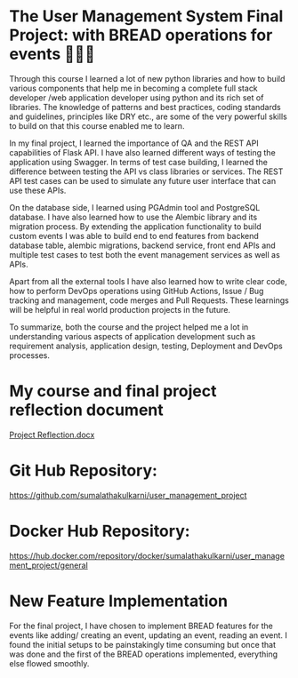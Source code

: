 

# The User Management System Final Project: with BREAD operations for events 🎉✨🔥

Through this course I learned a lot of new python libraries and how to build various components that help me in becoming a complete full stack developer /web application developer using python and its rich set of libraries. The knowledge of patterns and best practices, coding standards and guidelines, principles like DRY etc., are some of the very powerful skills to build on that this course enabled me to learn.

In my final project, I learned the importance of QA and the REST API capabilities of Flask API. I have also learned different ways of testing the application using Swagger. In terms of test case building, I learned the difference between testing the API vs class libraries or services. The REST API test cases can be used to simulate any future user interface that can use these APIs.

On the database side, I learned using PGAdmin tool and PostgreSQL database. I have also learned how to use the Alembic library and its migration process. By extending the application functionality to build custom events I was able to build end to end features from backend database table, alembic migrations, backend service, front end APIs and multiple test cases to test both the event management services as well as APIs.

Apart from all the external tools I have also learned how to write clear code, how to perform DevOps operations using GitHub Actions, Issue / Bug tracking and management, code merges and Pull Requests. These learnings will be helpful in real world production projects in the future.

To summarize, both the course and the project helped me a lot in understanding various aspects of application development such as requirement analysis, application design, testing, Deployment and DevOps processes. 

# My course and final project reflection document
[Project Reflection.docx](https://github.com/user-attachments/files/18174494/Project.Reflection.docx)
 
# Git Hub Repository:
https://github.com/sumalathakulkarni/user_management_project

# Docker Hub Repository:
https://hub.docker.com/repository/docker/sumalathakulkarni/user_management_project/general

# New Feature Implementation
For the final project, I have chosen to implement BREAD features for the events like adding/ creating an event, updating an event, reading an event. I found the initial setups to be painstakingly time consuming but once that was done and the first of the BREAD operations implemented, everything else flowed smoothly.

